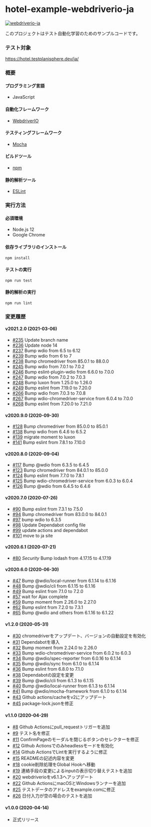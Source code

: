 # hotel-example-webdriverio-ja

[![webdriverio-ja](https://github.com/testplanisphere/hotel-example-webdriverio-ja/actions/workflows/test.yml/badge.svg)](https://github.com/testplanisphere/hotel-example-webdriverio-ja/actions/workflows/test.yml)

このプロジェクトはテスト自動化学習のためのサンプルコードです。

### テスト対象

https://hotel.testplanisphere.dev/ja/

### 概要

#### プログラミング言語

* JavaScript

#### 自動化フレームワーク

* [WebdriverIO](https://webdriver.io/)

#### テスティングフレームワーク

* [Mocha](https://mochajs.org/)

#### ビルドツール

* [npm](https://www.npmjs.com/)

#### 静的解析ツール

* [ESLint](https://eslint.org/)

### 実行方法

#### 必須環境

* Node.js 12
* Google Chrome

#### 依存ライブラリのインストール

```
npm install
```

#### テストの実行

```
npm run test
```

#### 静的解析の実行

```
npm run lint
```

### 変更履歴

#### v2021.2.0 (2021-03-06)

* [#235](https://github.com/testplanisphere/hotel-example-webdriverio-ja/pull/235) Update branch name
* [#236](https://github.com/testplanisphere/hotel-example-webdriverio-ja/pull/236) Update node 14
* [#237](https://github.com/testplanisphere/hotel-example-webdriverio-ja/pull/237) Bump wdio from 6.5 to 6.12
* [#239](https://github.com/testplanisphere/hotel-example-webdriverio-ja/pull/239) Bump wdio from 6 to 7
* [#238](https://github.com/testplanisphere/hotel-example-webdriverio-ja/pull/238) Bump chromedriver from 85.0.1 to 88.0.0
* [#245](https://github.com/testplanisphere/hotel-example-webdriverio-ja/pull/245) Bump wdio from 7.0.1 to 7.0.2
* [#246](https://github.com/testplanisphere/hotel-example-webdriverio-ja/pull/246) Bump eslint-plugin-wdio from 6.6.0 to 7.0.0 
* [#247](https://github.com/testplanisphere/hotel-example-webdriverio-ja/pull/247) Bump wdio from 7.0.2 to 7.0.3
* [#248](https://github.com/testplanisphere/hotel-example-webdriverio-ja/pull/248) Bump luxon from 1.25.0 to 1.26.0
* [#249](https://github.com/testplanisphere/hotel-example-webdriverio-ja/pull/249) Bump eslint from 7.19.0 to 7.20.0
* [#266](https://github.com/testplanisphere/hotel-example-webdriverio-ja/pull/266) Bump wdio from 7.0.3 to 7.0.8 
* [#267](https://github.com/testplanisphere/hotel-example-webdriverio-ja/pull/267) Bump wdio-chromedriver-service from 6.0.4 to 7.0.0
* [#268](https://github.com/testplanisphere/hotel-example-webdriverio-ja/pull/268) Bump eslint from 7.20.0 to 7.21.0


#### v2020.9.0 (2020-09-30)

* [#128](https://github.com/testplanisphere/hotel-example-webdriverio-ja/pull/128) Bump chromedriver from 85.0.0 to 85.0.1 
* [#138](https://github.com/testplanisphere/hotel-example-webdriverio-ja/pull/138) Bump wdio from 6.4.6 to 6.5.2
* [#139](https://github.com/testplanisphere/hotel-example-webdriverio-ja/pull/139) migrate moment to luxon
* [#141](https://github.com/testplanisphere/hotel-example-webdriverio-ja/pull/141) Bump eslint from 7.8.1 to 7.10.0

#### v2020.8.0 (2020-09-04)

* [#117](https://github.com/testplanisphere/hotel-example-webdriverio-ja/pull/117) Bump @wdio from 6.3.5 to 6.4.5
* [#123](https://github.com/testplanisphere/hotel-example-webdriverio-ja/pull/123) Bump chromedriver from 84.0.1 to 85.0.0
* [#124](https://github.com/testplanisphere/hotel-example-webdriverio-ja/pull/124) Bump eslint from 7.7.0 to 7.8.1
* [#125](https://github.com/testplanisphere/hotel-example-webdriverio-ja/pull/125) Bump wdio-chromedriver-service from 6.0.3 to 6.0.4
* [#126](https://github.com/testplanisphere/hotel-example-webdriverio-ja/pull/126) Bump @wdio from 6.4.5 to 6.4.6

#### v2020.7.0 (2020-07-26)

* [#90](https://github.com/testplanisphere/hotel-example-webdriverio-ja/pull/90) Bump eslint from 7.3.1 to 7.5.0
* [#94](https://github.com/testplanisphere/hotel-example-webdriverio-ja/pull/94) Bump chromedriver from 83.0.0 to 84.0.1
* [#97](https://github.com/testplanisphere/hotel-example-webdriverio-ja/pull/97) bump wdio to 6.3.5
* [#98](https://github.com/testplanisphere/hotel-example-webdriverio-ja/pull/98) Update Dependabot config file
* [#99](https://github.com/testplanisphere/hotel-example-webdriverio-ja/pull/99) update actions and dependabot
* [#101](https://github.com/testplanisphere/hotel-example-webdriverio-ja/pull/101) move to ja site

#### v2020.6.1 (2020-07-21)

* [#80](https://github.com/testplanisphere/hotel-example-webdriverio-ja/pull/80) *Security* Bump lodash from 4.17.15 to 4.17.19

#### v2020.6.0 (2020-06-30)

* [#47](https://github.com/testplanisphere/hotel-example-webdriverio-ja/pull/47) Bump @wdio/local-runner from 6.1.14 to 6.1.16
* [#48](https://github.com/testplanisphere/hotel-example-webdriverio-ja/pull/48) Bump @wdio/cli from 6.1.15 to 6.1.16
* [#49](https://github.com/testplanisphere/hotel-example-webdriverio-ja/pull/49) Bump eslint from 7.1.0 to 7.2.0
* [#57](https://github.com/testplanisphere/hotel-example-webdriverio-ja/pull/57) wait for Ajax complete
* [#59](https://github.com/testplanisphere/hotel-example-webdriverio-ja/pull/59) Bump moment from 2.26.0 to 2.27.0
* [#62](https://github.com/testplanisphere/hotel-example-webdriverio-ja/pull/62) Bump eslint from 7.2.0 to 7.3.1
* [#65](https://github.com/testplanisphere/hotel-example-webdriverio-ja/pull/65) Bump @wdio and others from 6.1.16 to 6.1.22

#### v1.2.0 (2020-05-31)

* [#30](https://github.com/testplanisphere/hotel-example-webdriverio-ja/pull/30) chromedriverをアップデート、バージョンの自動設定を有効化
* [#31](https://github.com/testplanisphere/hotel-example-webdriverio-ja/pull/31) Dependabotを導入
* [#32](https://github.com/testplanisphere/hotel-example-webdriverio-ja/pull/32) Bump moment from 2.24.0 to 2.26.0
* [#33](https://github.com/testplanisphere/hotel-example-webdriverio-ja/pull/33) Bump wdio-chromedriver-service from 6.0.2 to 6.0.3
* [#34](https://github.com/testplanisphere/hotel-example-webdriverio-ja/pull/34) Bump @wdio/spec-reporter from 6.0.16 to 6.1.14
* [#35](https://github.com/testplanisphere/hotel-example-webdriverio-ja/pull/35) Bump @wdio/sync from 6.1.0 to 6.1.14
* [#36](https://github.com/testplanisphere/hotel-example-webdriverio-ja/pull/36) Bump eslint from 6.8.0 to 7.1.0
* [#38](https://github.com/testplanisphere/hotel-example-webdriverio-ja/pull/38) Dependabotの設定を変更
* [#39](https://github.com/testplanisphere/hotel-example-webdriverio-ja/pull/39) Bump @wdio/cli from 6.1.3 to 6.1.15
* [#40](https://github.com/testplanisphere/hotel-example-webdriverio-ja/pull/40) Bump @wdio/local-runner from 6.1.3 to 6.1.14
* [#41](https://github.com/testplanisphere/hotel-example-webdriverio-ja/pull/41) Bump @wdio/mocha-framework from 6.1.0 to 6.1.14
* [#43](https://github.com/testplanisphere/hotel-example-webdriverio-ja/pull/43) Github actions/cacheをv2にアップデート
* [#45](https://github.com/testplanisphere/hotel-example-webdriverio-ja/pull/45) package-lock.jsonを修正

#### v1.1.0 (2020-04-29)

* [#8](https://github.com/testplanisphere/hotel-example-webdriverio-ja/pull/8) Github Actionsにpull_requestトリガーを追加
* [#9](https://github.com/testplanisphere/hotel-example-webdriverio-ja/pull/9) テスト名を修正
* [#11](https://github.com/testplanisphere/hotel-example-webdriverio-ja/pull/11) ConfirmPageのモーダルを閉じるボタンのセレクターを修正
* [#12](https://github.com/testplanisphere/hotel-example-webdriverio-ja/pull/12) Github Actionsでのみheadlessモードを有効化
* [#14](https://github.com/testplanisphere/hotel-example-webdriverio-ja/pull/14) Github ActionsでLintを実行するように修正
* [#15](https://github.com/testplanisphere/hotel-example-webdriverio-ja/pull/15) READMEの記述内容を変更
* [#18](https://github.com/testplanisphere/hotel-example-webdriverio-ja/pull/18) cookie削除処理をGlobal Hookへ移動
* [#19](https://github.com/testplanisphere/hotel-example-webdriverio-ja/pull/19) 連絡手段の変更によるinputの表示切り替えテストを追加
* [#20](https://github.com/testplanisphere/hotel-example-webdriverio-ja/pull/20) webdriverioをv6.1.3へアップデート
* [#22](https://github.com/testplanisphere/hotel-example-webdriverio-ja/pull/22) Github ActionsにmacOSとWindowsランナーを追加
* [#25](https://github.com/testplanisphere/hotel-example-webdriverio-ja/pull/25) テストデータのアドレスをexample.comに修正
* [#26](https://github.com/testplanisphere/hotel-example-webdriverio-ja/pull/26) 日付入力が空の場合のテストを追加

#### v1.0.0 (2020-04-14)

* 正式リリース

